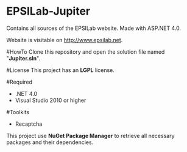 EPSILab-Jupiter
==============

Contains all sources of the EPSILab website. Made with ASP.NET 4.0.

Website is visitable on http://www.epsilab.net.

#HowTo
Clone this repository and open the solution file named "**Jupiter.sln**".

#License
This project has an **LGPL** license.

#Required
- .NET 4.0
- Visual Studio 2010 or higher

#Toolkits
- Recaptcha

This project use **NuGet Package Manager** to retrieve all necessary packages and their dependencies.
